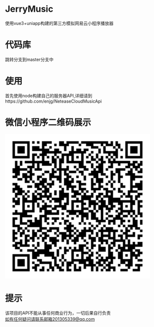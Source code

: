 # JerryMusic
使用vue3+uniapp构建的第三方模拟网易云小程序播放器

# 代码库
跳转分支到master分支中

# 使用
首先使用node构建自己的服务器API,详细请到https://github.com/enjg/NeteaseCloudMusicApi

# 微信小程序二维码展示
![img](https://github.com/enjg/JerryMusic/blob/master/img/QR_Code.jpg)

# 提示
该项目的API不能从事任何商业行为，一切后果自行负责<br>
如有任何疑问请联系邮箱201305339@qq.com
